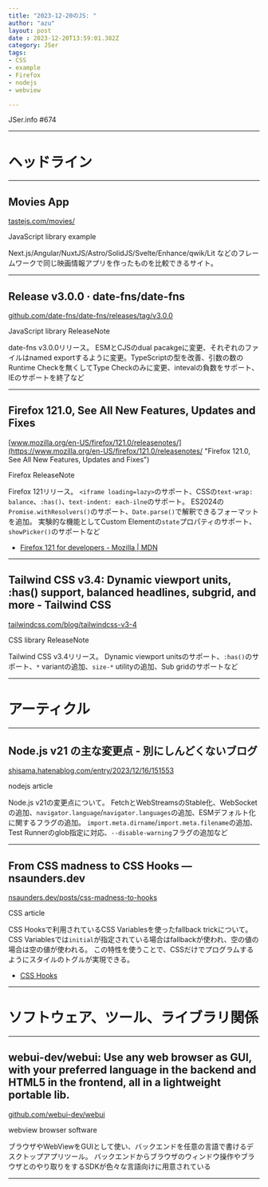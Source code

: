 ```yaml
---
title: "2023-12-20のJS: "
author: "azu"
layout: post
date : 2023-12-20T13:59:01.382Z
category: JSer
tags:
- CSS
- example
- Firefox
- nodejs
- webview

---
```


JSer.info #674

----

<h1 class="site-genre">ヘッドライン</h1>

----

## Movies App
[tastejs.com/movies/](https://tastejs.com/movies/ "Movies App")
<p class="jser-tags jser-tag-icon"><span class="jser-tag">JavaScript</span> <span class="jser-tag">library</span> <span class="jser-tag">example</span></p>

Next.js/Angular/NuxtJS/Astro/SolidJS/Svelte/Enhance/qwik/Lit などのフレームワークで同じ映画情報アプリを作ったものを比較できるサイト。


----

## Release v3.0.0 · date-fns/date-fns
[github.com/date-fns/date-fns/releases/tag/v3.0.0](https://github.com/date-fns/date-fns/releases/tag/v3.0.0 "Release v3.0.0 · date-fns/date-fns")
<p class="jser-tags jser-tag-icon"><span class="jser-tag">JavaScript</span> <span class="jser-tag">library</span> <span class="jser-tag">ReleaseNote</span></p>

date-fns v3.0.0リリース。
ESMとCJSのdual pacakgeに変更、それぞれのファイルはnamed exportするように変更。TypeScriptの型を改善、引数の数のRuntime Checkを無くしてType Checkのみに変更、intevalの負数をサポート、IEのサポートを終了など


----

## Firefox 121.0, See All New Features, Updates and Fixes
[www.mozilla.org/en-US/firefox/121.0/releasenotes/](https://www.mozilla.org/en-US/firefox/121.0/releasenotes/ "Firefox 121.0, See All New Features, Updates and Fixes")
<p class="jser-tags jser-tag-icon"><span class="jser-tag">Firefox</span> <span class="jser-tag">ReleaseNote</span></p>

Firefox 121リリース。
`<iframe loading=lazy>`のサポート、CSSの`text-wrap: balance`、`:has()`、`text-indent: each-ilne`のサポート。
ES2024の`Promise.withResolvers()`のサポート、`Date.parse()`で解釈できるフォーマットを追加。
実験的な機能としてCustom Elementの`state`プロパティのサポート、`showPicker()`のサポートなど

- [Firefox 121 for developers - Mozilla | MDN](https://developer.mozilla.org/en-US/docs/Mozilla/Firefox/Releases/121 "Firefox 121 for developers - Mozilla | MDN")

----

## Tailwind CSS v3.4: Dynamic viewport units, :has() support, balanced headlines, subgrid, and more - Tailwind CSS
[tailwindcss.com/blog/tailwindcss-v3-4](https://tailwindcss.com/blog/tailwindcss-v3-4 "Tailwind CSS v3.4: Dynamic viewport units, :has() support, balanced headlines, subgrid, and more - Tailwind CSS")
<p class="jser-tags jser-tag-icon"><span class="jser-tag">CSS</span> <span class="jser-tag">library</span> <span class="jser-tag">ReleaseNote</span></p>

Tailwind CSS v3.4リリース。
Dynamic viewport unitsのサポート、`:has()`のサポート、`*` variantの追加、`size-*` utilityの追加、Sub gridのサポートなど


----
<h1 class="site-genre">アーティクル</h1>

----

## Node.js v21 の主な変更点 - 別にしんどくないブログ
[shisama.hatenablog.com/entry/2023/12/16/151553](https://shisama.hatenablog.com/entry/2023/12/16/151553 "Node.js v21 の主な変更点 - 別にしんどくないブログ")
<p class="jser-tags jser-tag-icon"><span class="jser-tag">nodejs</span> <span class="jser-tag">article</span></p>

Node.js v21の変更点について。
FetchとWebStreamsのStable化、WebSocketの追加、`navigator.language`/`navigator.languages`の追加、ESMデフォルト化に関するフラグの追加。
`import.meta.dirname`/`import.meta.filename`の追加、Test Runnerのglob指定に対応、`--disable-warning`フラグの追加など


----

## From CSS madness to CSS Hooks — nsaunders.dev
[nsaunders.dev/posts/css-madness-to-hooks](https://nsaunders.dev/posts/css-madness-to-hooks "From CSS madness to CSS Hooks — nsaunders.dev")
<p class="jser-tags jser-tag-icon"><span class="jser-tag">CSS</span> <span class="jser-tag">article</span></p>

CSS Hooksで利用されているCSS Variablesを使ったfallback trickについて。
CSS Variablesでは`initial`が指定されている場合はfallbackが使われ、空の値の場合は空の値が使われる。
この特性を使うことで、CSSだけでプログラムするようにスタイルのトグルが実現できる。

- [CSS Hooks](https://css-hooks.com/ "CSS Hooks")

----
<h1 class="site-genre">ソフトウェア、ツール、ライブラリ関係</h1>

----

## webui-dev/webui: Use any web browser as GUI, with your preferred language in the backend and HTML5 in the frontend, all in a lightweight portable lib.
[github.com/webui-dev/webui](https://github.com/webui-dev/webui "webui-dev/webui: Use any web browser as GUI, with your preferred language in the backend and HTML5 in the frontend, all in a lightweight portable lib.")
<p class="jser-tags jser-tag-icon"><span class="jser-tag">webview</span> <span class="jser-tag">browser</span> <span class="jser-tag">software</span></p>

ブラウザやWebViewをGUIとして使い、バックエンドを任意の言語で書けるデスクトップアプリツール。
バックエンドからブラウザのウィンドウ操作やブラウザとのやり取りをするSDKが色々な言語向けに用意されている


----
